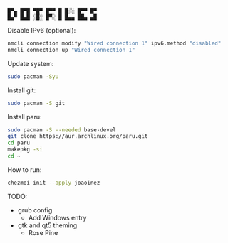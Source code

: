 ```
█▀▄ █▀█ ▀█▀ █▀▀ █ █░░ █▀▀ █▀
█▄▀ █▄█ ░█░ █▀░ █ █▄▄ ██▄ ▄█
```

Disable IPv6 (optional):

```sh
nmcli connection modify "Wired connection 1" ipv6.method "disabled"
nmcli connection up "Wired connection 1"
```

Update system:

```sh
sudo pacman -Syu
```

Install git:

```sh
sudo pacman -S git
```

Install paru:

```sh
sudo pacman -S --needed base-devel
git clone https://aur.archlinux.org/paru.git
cd paru
makepkg -si
cd ~
```

How to run:

```sh
chezmoi init --apply joaoinez
```

TODO:

- grub config
  - Add Windows entry
- gtk and qt5 theming
  - Rose Pine
